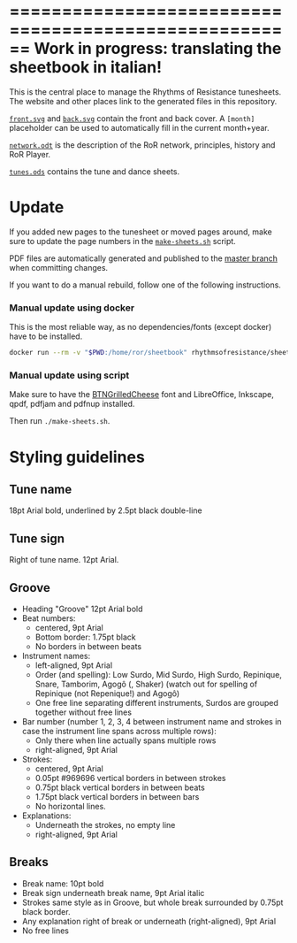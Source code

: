 ======================================================
Work in progress: translating the sheetbook in italian!
======================================================

This is the central place to manage the Rhythms of Resistance tunesheets. The website and other places link to the generated files in this repository.

[`front.svg`](./front.svg) and [`back.svg`](./back.svg) contain the front and back cover. A `[month]` placeholder can be used to automatically fill in the current month+year.

[`network.odt`](./network.odt) is the description of the RoR network, principles, history and RoR Player.

[`tunes.ods`](./tunes.ods) contains the tune and dance sheets.


Update
======

If you added new pages to the tunesheet or moved pages around, make sure to update the page numbers in the [`make-sheets.sh`](./make-sheets.sh) script.

PDF files are automatically generated and published to the [master branch](https://github.com/rhythms-of-resistance/sheetbook/tree/master) when committing changes.

If you want to do a manual rebuild, follow one of the following instructions.

### Manual update using docker

This is the most reliable way, as no dependencies/fonts (except docker) have to be installed.

```bash
docker run --rm -v "$PWD:/home/ror/sheetbook" rhythmsofresistance/sheetbook-build
```

### Manual update using script

Make sure to have the [BTNGrilledCheese](./BTNGrilledCheese.zip) font and LibreOffice, Inkscape, qpdf, pdfjam and pdfnup installed.

Then run `./make-sheets.sh`.



Styling guidelines
==================

Tune name
---------

18pt Arial bold, underlined by 2.5pt black double-line

Tune sign
---------

Right of tune name. 12pt Arial.

Groove
------

* Heading "Groove" 12pt Arial bold
* Beat numbers:
    * centered, 9pt Arial
    * Bottom border: 1.75pt black
    * No borders in between beats
* Instrument names:
    * left-aligned, 9pt Arial
    * Order (and spelling): Low Surdo, Mid Surdo, High Surdo, Repinique, Snare, Tamborim, Agogô (, Shaker) (watch out for spelling of Repinique (not Repenique!) and Agogô)
    * One free line separating different instruments, Surdos are grouped together without free lines
* Bar number (number 1, 2, 3, 4 between instrument name and strokes in case the instrument line spans across multiple rows):
    * Only there when line actually spans multiple rows
    * right-aligned, 9pt Arial
* Strokes:
    * centered, 9pt Arial
    * 0.05pt #969696 vertical borders in between strokes
    * 0.75pt black vertical borders in between beats
    * 1.75pt black vertical borders in between bars
    * No horizontal lines.
* Explanations:
    * Underneath the strokes, no empty line
    * right-aligned, 9pt Arial

Breaks
------

* Break name: 10pt bold
* Break sign underneath break name, 9pt Arial italic
* Strokes same style as in Groove, but whole break surrounded by 0.75pt black border.
* Any explanation right of break or underneath (right-aligned), 9pt Arial
* No free lines
